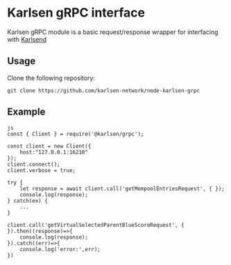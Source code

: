 # Karlsen gRPC interface

Karlsen gRPC module is a basic request/response wrapper for interfacing with [Karlsend](https://github.com/karlsen-network/karlsend)

## Usage

Clone the following repository:

```
git clone https://github.com/karlsen-network/node-karlsen-grpc
```

## Example

```
js
const { Client } = require('@karlsen/grpc');

const client = new Client({
    host:"127.0.0.1:16210"
});
client.connect();
client.verbose = true;

try {
    let response = await client.call('getMempoolEntriesRequest', { });
    console.log(response);
} catch(ex) {
    ...
}

client.call('getVirtualSelectedParentBlueScoreRequest', { }).then((response)=>{
    console.log(response);
}).catch((err)=>{
    console.log('error:',err);
})
```
